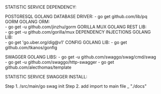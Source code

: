 STATISTIC SERVICE DEPENDENCY:

POSTGRESQL GOLANG DATABASE DRIVER:
    - go get github.com/lib/pq
GORM GOLANG ORM:    
    - go get -u github.com/jinzhu/gorm
GORILLA MUX GOLANG REST LIB:    
    - go get -u github.com/gorilla/mux
DEPENDENCY INJECTIONS GOLANG LIB:     
    - go get 'go.uber.org/dig@v1'
CONFIG GOLANG LIB:
    - go get github.com/tkanos/gonfig

SWAGGER GOLANG LIBS:
    - go get -u github.com/swaggo/swag/cmd/swag
    - go get -u github.com/swaggo/http-swagger
    - go get github.com/alecthomas/template

STATISTIC SERVICE SWAGGER INSTALL:

Step 1.
    /src/main/go swag init
Step 2.
    add import to main file _ "./docs"  
